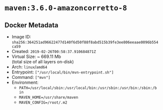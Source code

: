 # `maven:3.6.0-amazoncorretto-8`

## Docker Metadata

- Image ID: `sha256:364251ad96622477d140f6d50f88f8abd515b39fe3ee806eeaae0096b554ca59`
- Created: `2019-02-26T00:58:37.910684871Z`
- Virtual Size: ~ 669.11 Mb  
  (total size of all layers on-disk)
- Arch: `linux`/`amd64`
- Entrypoint: `["/usr/local/bin/mvn-entrypoint.sh"]`
- Command: `["mvn"]`
- Environment:
  - `PATH=/usr/local/sbin:/usr/local/bin:/usr/sbin:/usr/bin:/sbin:/bin`
  - `MAVEN_HOME=/usr/share/maven`
  - `MAVEN_CONFIG=/root/.m2`
